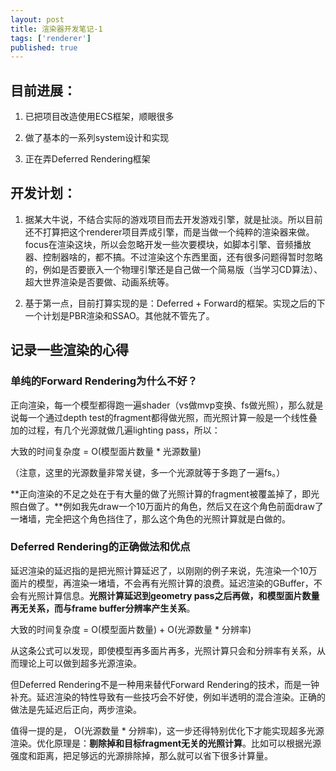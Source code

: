 ```yaml
---
layout: post
title: 渲染器开发笔记-1
tags: ['renderer']
published: true
---
```


<!--more-->

## 目前进展：

1. 已把项目改造使用ECS框架，顺眼很多

2. 做了基本的一系列system设计和实现

3. 正在弄Deferred Rendering框架

## 开发计划：

1. 据某大牛说，不结合实际的游戏项目而去开发游戏引擎，就是扯淡。所以目前还不打算把这个renderer项目弄成引擎，而是当做一个纯粹的渲染器来做。focus在渲染这块，所以会忽略开发一些次要模块，如脚本引擎、音频播放器、控制器啥的，都不搞。不过渲染这个东西里面，还有很多问题得暂时忽略的，例如是否要嵌入一个物理引擎还是自己做一个简易版（当学习CD算法）、超大世界渲染是否要做、动画系统等。

2. 基于第一点，目前打算实现的是：Deferred + Forward的框架。实现之后的下一个计划是PBR渲染和SSAO。其他就不管先了。

## 记录一些渲染的心得

### 单纯的Forward Rendering为什么不好？

正向渲染，每一个模型都得跑一遍shader（vs做mvp变换、fs做光照），那么就是说每一个通过depth test的fragment都得做光照，而光照计算一般是一个线性叠加的过程，有几个光源就做几遍lighting pass，所以：

大致的时间复杂度 = O(模型面片数量 * 光源数量)

（注意，这里的光源数量非常关键，多一个光源就等于多跑了一遍fs。）

**正向渲染的不足之处在于有大量的做了光照计算的fragment被覆盖掉了，即光照白做了。**例如我先draw一个10万面片的角色，然后又在这个角色前面draw了一堵墙，完全把这个角色挡住了，那么这个角色的光照计算就是白做的。

### Deferred Rendering的正确做法和优点

延迟渲染的延迟指的是把光照计算延迟了，以刚刚的例子来说，先渲染一个10万面片的模型，再渲染一堵墙，不会再有光照计算的浪费。延迟渲染的GBuffer，不会有光照计算信息。**光照计算延迟到geometry pass之后再做，和模型面片数量再无关系，而与frame buffer分辨率产生关系**。

大致的时间复杂度 = O(模型面片数量) + O(光源数量 * 分辨率)

从这条公式可以发现，即使模型再多面片再多，光照计算只会和分辨率有关系，从而理论上可以做到超多光源渲染。

但Deferred Rendering不是一种用来替代Forward Rendering的技术，而是一钟补充。延迟渲染的特性导致有一些技巧会不好使，例如半透明的混合渲染。正确的做法是先延迟后正向，两步渲染。

值得一提的是， O(光源数量 * 分辨率)，这一步还得特别优化下才能实现超多光源渲染。优化原理是：**剔除掉和目标fragment无关的光照计算**。比如可以根据光源强度和距离，把足够远的光源排除掉，那么就可以省下很多计算量。




